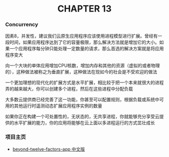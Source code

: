 # <center>CHAPTER 13</center>
### Concurrency

因素8，并发性，建议我们云原生应用程序应该使用进程模型进行扩展。曾经有一段时间，如果应用程序达到了它的容量极限，那么解决方法就是增加它的大小。如果一个应用程序每分钟只能处理一定数量的请求，那么首选的解决方案就是将应用程序变大

向一个大块的单体应用增加CPU核数，增加内存和其他的资源（虚拟的或者物理的），这种做法被称之为垂直扩展，这种做法在现如今的社会是不受欢迎的做法

一个更加理想的现代化的扩展方式是水平扩展，相比较于把一个本来就很大的进程弄的越来越大，你可以创建多个进程，然后在这些进程中分配负载

大多数云提供商已经完善了这一功能，你甚至可以配置规则，根据负载或系统中可用的其他运行时遥测动态扩展应用程序实例的数量

如果你正在构建一个可处置性的，无状态的，无共享进程，你就能够充分享受云提供的水平扩展的能力，你的应用将能够在云上面以多进程运行的方式茁壮成长

### 项目主页
* [beyond-twelve-factors-app 中文版](../README.md)
